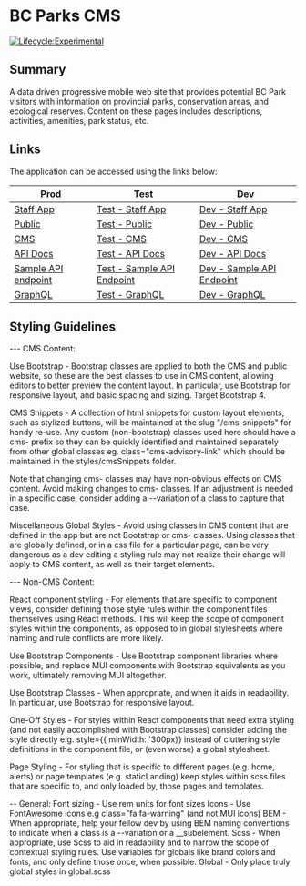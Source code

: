 # BC Parks CMS

[![Lifecycle:Experimental](https://img.shields.io/badge/Lifecycle-Experimental-339999)](<Redirect-URL>)

## Summary

A data driven progressive mobile web site that provides potential BC Park visitors with information on provincial parks, conservation areas, and ecological reserves.  Content on these pages includes descriptions, activities, amenities, park status, etc.

## Links

The application can be accessed using the links below:

Prod | Test | Dev
--- | --- | ---
[Staff App](https://staff.bcparks.ca)                  | [Test - Staff App](https://test-staff.bcparks.ca)                  | [Dev - Staff App](https://dev-staff.bcparks.ca)                   |
[Public](https://beta.bcparks.ca)                      | [Test - Public](https://test-beta.bcparks.ca)                      | [Dev - Public](https://dev-beta.bcparks.ca)                       |
[CMS](https://cms.bcparks.ca)                          | [Test - CMS](https://test-cms.bcparks.ca)                          | [Dev - CMS](https://dev-cms.bcparks.ca)                           |
[API Docs](https://cms.bcparks.ca/documentation)       | [Test - API Docs](https://test-cms.bcparks.ca/documentation)       | [Dev - API Docs](https://dev-cms.bcparks.ca/documentation)        |
[Sample API endpoint](https://cms.bcparks.ca/urgencies)| [Test - Sample API Endpoint](https://test-cms.bcparks.ca/urgencies)| [Dev - Sample API Endpoint](https://dev-cms.bcparks.ca/urgencies) |
[GraphQL](https://cms.bcparks.ca/graphql)              | [Test - GraphQL](https://test-cms.bcparks.ca/graphql)              | [Dev - GraphQL](https://dev-cms.bcparks.ca/graphql)               |

## Styling Guidelines

--- CMS Content:

Use Bootstrap - Bootstrap classes are applied to both the CMS and public website, so these are the best classes to use in CMS content, allowing editors to better preview the content layout. In particular, use Bootstrap for responsive layout, and basic spacing and sizing. Target Bootstrap 4.

CMS Snippets - A collection of html snippets for custom layout elements, such as stylized buttons, will be maintained at the slug "/cms-snippets" for handy re-use. Any custom (non-bootstrap) classes used here should have a cms- prefix so they can be quickly identified and maintained separately from other global classes eg. class="cms-advisory-link" which should be maintained in the styles/cmsSnippets folder.

Note that changing cms- classes may have non-obvious effects on CMS content. Avoid making changes to cms- classes. If an adjustment is needed in a specific case, consider adding a --variation of a class to capture that case.

Miscellaneous Global Styles - Avoid using classes in CMS content that are defined in the app but are not Bootstrap or cms- classes. Using classes that are globally defined, or in a css file for a particular page, can be very dangerous as a dev editing a styling rule may not realize their change will apply to CMS content, as well as their target elements. 

--- Non-CMS Content:

React component styling - For elements that are specific to component views, consider defining those style rules within the component files themselves using React methods. This will keep the scope of component styles within the components, as opposed to in global stylesheets where naming and rule conflicts are more likely.

Use Bootstrap Components - Use Bootstrap component libraries where possible, and replace MUI components with Bootstrap equivalents as you work, ultimately removing MUI altogether. 

Use Bootstrap Classes - When appropriate, and when it aids in readability. In particular, use Bootstrap for responsive layout.

One-Off Styles - For styles within React components that need extra styling (and not easily accomplished with Bootstrap classes) consider adding the style directly e.g. style={{ minWidth: '300px}} instead of cluttering style definitions in the component file, or (even worse) a global stylesheet.

Page Styling - For styling that is specific to different pages (e.g. home, alerts) or page templates (e.g. staticLanding) keep styles within scss files that are specific to, and only loaded by, those pages and templates.

-- General:
Font sizing - Use rem units for font sizes
Icons - Use FontAwesome icons e.g class="fa fa-warning" (and not MUI icons)
BEM - When appropriate, help your fellow dev by using BEM naming conventions to indicate when a class is a --variation or a __subelement.
Scss - When appropriate, use Scss to aid in readability and to narrow the scope of contextual styling rules. Use variables for globals like brand colors and fonts, and only define those once, when possible.
Global - Only place truly global styles in global.scss
